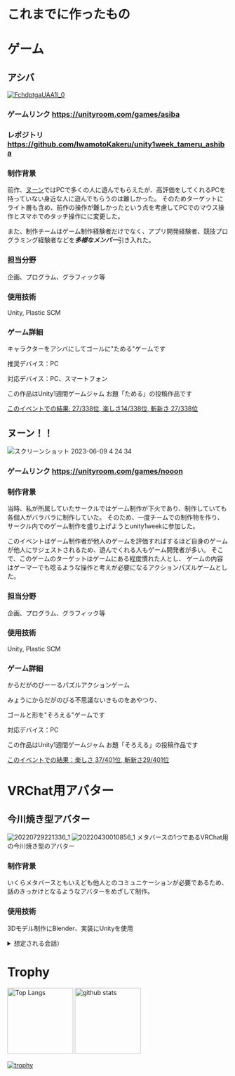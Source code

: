 # これまでに作ったもの
# ゲーム
## アシバ
[![FchdptgaUAA1l_0](https://github.com/IwamotoKakeru/IwamotoKakeru/assets/34148721/9afd7be7-41c9-455d-8e80-bb27a1d99ff4)](https://unityroom.com/games/asiba)

### ゲームリンク https://unityroom.com/games/asiba
### レポジトリ https://github.com/IwamotoKakeru/unity1week_tameru_ashiba

### 制作背景
前作、[ヌーン](#ヌーン)ではPCで多くの人に遊んでもらえたが、高評価をしてくれるPCを持っていない身近な人に遊んでもらうのは難しかった。
そのためターゲットにライト層も含め、前作の操作が難しかったという点を考慮してPCでのマウス操作とスマホでのタッチ操作にに変更した。

また、制作チームはゲーム制作経験者だけでなく、アプリ開発経験者、競技プログラミング経験者などを***多様なメンバー***引き入れた。


### 担当分野
企画、プログラム、グラフィック等

### 使用技術
Unity, Plastic SCM

### ゲーム詳細

キャラクターをアシバにしてゴールに"ためる"ゲームです

推奨デバイス：PC

対応デバイス：PC、スマートフォン

この作品はUnity1週間ゲームジャム お題「ためる」の投稿作品です

[このイベントでの結果: 27/338位, 楽しさ14/338位, 斬新さ 27/338位](https://unityroom.com/unity1weeks/56/top)


## ヌーン！！
![スクリーンショット 2023-06-09 4 24 34](https://github.com/IwamotoKakeru/IwamotoKakeru/assets/34148721/4b7e706b-0fca-45bd-9440-5f0a010c95a5)

### ゲームリンク https://unityroom.com/games/nooon

### 制作背景
当時、私が所属していたサークルではゲーム制作が下火であり、制作していても各個人がバラバラに制作していた。
そのため、一度チームでの制作物を作り、サークル内でのゲーム制作を盛り上げようとunity1weekに参加した。

このイベントはゲーム制作者が他人のゲームを評価すればするほど自身のゲームが他人にサジェストされるため、遊んでくれる人もゲーム開発者が多い。
そこで、このゲームのターゲットはゲームにある程度慣れた人とし、
ゲームの内容はゲーマーでも唸るような操作と考えが必要になるアクションパズルゲームとした。

### 担当分野
企画、プログラム、グラフィック等

### 使用技術
Unity, Plastic SCM

### ゲーム詳細

からだがのびーーるパズルアクションゲーム 

みょうにからだがのびる不思議ないきものをあやつり、 

ゴールと形を"そろえる"ゲームです 

対応デバイス：PC

この作品はUnity1週間ゲームジャム お題「そろえる」の投稿作品です

[このイベントでの結果：楽しさ 37/401位, 斬新さ29/401位](https://unityroom.com/unity1weeks/55/top)

# VRChat用アバター
## 今川焼き型アバター
![20220729221336_1](https://github.com/IwamotoKakeru/IwamotoKakeru/assets/34148721/d8bd5efc-4c58-4d20-8dab-ecdbce99236d)
![20220430010856_1](https://github.com/IwamotoKakeru/IwamotoKakeru/assets/34148721/a91ab770-cbcb-4c39-8ed3-a522a55f19d9)
メタバースの1つであるVRChat用の今川焼き型のアバター

### 制作背景
いくらメタバースともいえども他人とのコミュニケーションが必要であるため、話のきっかけとなるようなアバターをめざして制作。

### 使用技術
3Dモデル制作にBlender、実装にUnityを使用

<details>
  <summary>想定される会話）</summary>
  
  A「そのアバターって今川焼きですか？」
  
  B「いえ、大判焼きです」
  
  A「えっ」
  
  B「えっ」
  
  完
  
</details>




# Trophy
<p align="left"> 
  <img alt="Top Langs" height="150px" src="https://github-readme-stats.vercel.app/api/top-langs/?username=IwamotoKakeru&layout=compact&show_icons=true" />
  <img alt="github stats" height="150px" src="https://github-readme-stats.vercel.app/api?username=IwamotoKakeru&show_icons=ture" />
</p>

[![trophy](https://github-profile-trophy.vercel.app/?username=IwamotoKakeru)](https://github.com/ryo-ma/github-profile-trophy)
